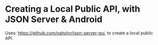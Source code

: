 # Creating a Local Public API, with JSON Server & Android

Uses: https://github.com/naholyr/json-server-gui, to create a local public API.
